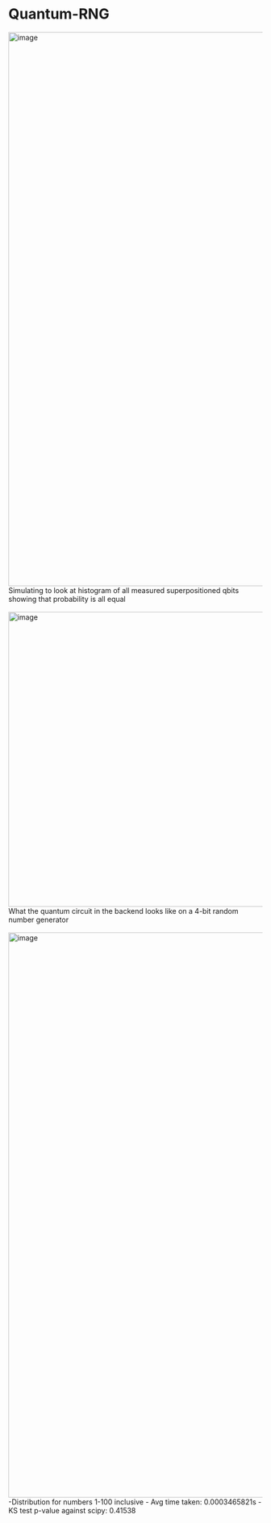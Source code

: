 # Quantum-RNG

<img width="1097" alt="image" src="https://github.com/Elstuhn/Quantum-RNG/assets/66341506/a51112a8-2225-4424-812d-bcfb0dc69a37">
Simulating to look at histogram of all measured superpositioned qbits showing that probability is all equal
<br><br>

<img width="584" alt="image" src="https://github.com/Elstuhn/Quantum-RNG/assets/66341506/7b2fcc87-2f9b-433b-9fd3-3e365a2479bb">
<br>
What the quantum circuit in the backend looks like on a 4-bit random number generator
<br><br>
<img width="1119" alt="image" src="https://github.com/Elstuhn/Quantum-RNG/assets/66341506/3d025b80-9939-4640-90b7-1c0186170730">
-Distribution for numbers 1-100 inclusive
- Avg time taken: 0.0003465821s
- KS test p-value against scipy: 0.41538
